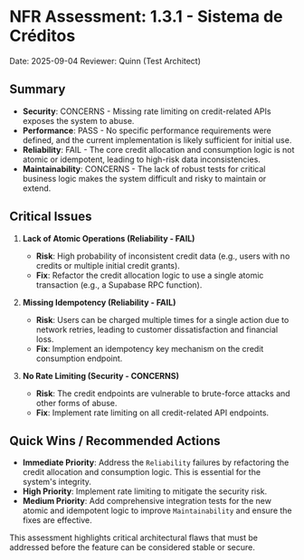 # NFR Assessment: 1.3.1 - Sistema de Créditos

Date: 2025-09-04
Reviewer: Quinn (Test Architect)

## Summary

- **Security**: CONCERNS - Missing rate limiting on credit-related APIs exposes the system to abuse.
- **Performance**: PASS - No specific performance requirements were defined, and the current implementation is likely sufficient for initial use.
- **Reliability**: FAIL - The core credit allocation and consumption logic is not atomic or idempotent, leading to high-risk data inconsistencies.
- **Maintainability**: CONCERNS - The lack of robust tests for critical business logic makes the system difficult and risky to maintain or extend.

## Critical Issues

1.  **Lack of Atomic Operations (Reliability - FAIL)**
    -   **Risk**: High probability of inconsistent credit data (e.g., users with no credits or multiple initial credit grants).
    -   **Fix**: Refactor the credit allocation logic to use a single atomic transaction (e.g., a Supabase RPC function).

2.  **Missing Idempotency (Reliability - FAIL)**
    -   **Risk**: Users can be charged multiple times for a single action due to network retries, leading to customer dissatisfaction and financial loss.
    -   **Fix**: Implement an idempotency key mechanism on the credit consumption endpoint.

3.  **No Rate Limiting (Security - CONCERNS)**
    -   **Risk**: The credit endpoints are vulnerable to brute-force attacks and other forms of abuse.
    -   **Fix**: Implement rate limiting on all credit-related API endpoints.

## Quick Wins / Recommended Actions

-   **Immediate Priority**: Address the `Reliability` failures by refactoring the credit allocation and consumption logic. This is essential for the system's integrity.
-   **High Priority**: Implement rate limiting to mitigate the security risk.
-   **Medium Priority**: Add comprehensive integration tests for the new atomic and idempotent logic to improve `Maintainability` and ensure the fixes are effective.

This assessment highlights critical architectural flaws that must be addressed before the feature can be considered stable or secure.
